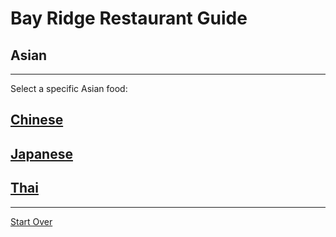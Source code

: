 # Bay Ridge Restaurant Guide
## Asian
---
Select a specific Asian food:
## [Chinese](chinese.md)

## [Japanese](japanese.md)

## [Thai](thai.md)

---
[Start Over]((../home.md))